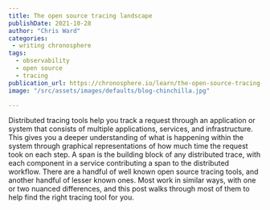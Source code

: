 ```yaml
---
title: The open source tracing landscape
publishDate: 2021-10-28
author: "Chris Ward"
categories:
 - writing chronosphere
tags:
  - observability
  - open source
  - tracing
publication_url: https://chronosphere.io/learn/the-open-source-tracing-landscape/
image: "/src/assets/images/defaults/blog-chinchilla.jpg"

---
```


Distributed tracing tools help you track a request through an application or system that consists of multiple applications, services, and infrastructure. This gives you a deeper understanding of what is happening within the system through  graphical representations of how much time the request took on each step. A span is the building block of any distributed trace, with each component in a service contributing a span to the distributed workflow. There are a handful of well known open source tracing tools, and another handful of lesser known ones. Most work in similar ways, with one or two nuanced differences, and this post walks through most of them to help find the right tracing tool for you.